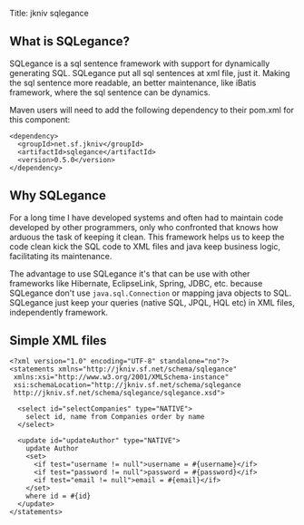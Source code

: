 Title: jkniv sqlegance

What is SQLegance?
--------------------

SQLegance is a sql sentence framework with support for dynamically generating SQL. SQLegance put all sql sentences at xml file, just it. Making the sql sentence more readable, an better maintenance, like iBatis framework, where the sql sentence can be dynamics. 

Maven users will need to add the following dependency to their pom.xml for this component:

    <dependency>
      <groupId>net.sf.jkniv</groupId>
      <artifactId>sqlegance</artifactId>
      <version>0.5.0</version>
    </dependency>


Why SQLegance
--------------------

For a long time I have developed systems and often had to maintain code developed by other programmers, only who confronted that knows how arduous the task of keeping it clean. This framework helps us to keep the code clean kick the SQL code to XML files and java keep business logic, facilitating its maintenance.

The advantage to use SQLegance it's that can be use with other frameworks like Hibernate, EclipseLink, Spring, JDBC, etc. because SQLegance don't use `java.sql.Connection` or mapping java objects to SQL. SQLegance just keep your queries (native SQL, JPQL, HQL etc) in XML files, independently framework.

Simple XML files
--------------------

    <?xml version="1.0" encoding="UTF-8" standalone="no"?>
    <statements xmlns="http://jkniv.sf.net/schema/sqlegance"
     xmlns:xsi="http://www.w3.org/2001/XMLSchema-instance"
     xsi:schemaLocation="http://jkniv.sf.net/schema/sqlegance
     http://jkniv.sf.net/schema/sqlegance/sqlegance.xsd">
        
      <select id="selectCompanies" type="NATIVE">
        select id, name from Companies order by name
      </select>
          
      <update id="updateAuthor" type="NATIVE">
        update Author
        <set>
          <if test="username != null">username = #{username}</if>
          <if test="password != null">password = #{password}</if>
          <if test="email != null">email = #{email}</if>
        </set>
        where id = #{id}
      </update>
    </statements>

